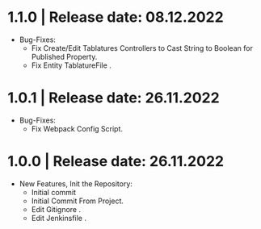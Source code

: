 1.1.0	|	Release date: **08.12.2022**
============================================
* Bug-Fixes:
  - Fix Create/Edit Tablatures Controllers to Cast String to Boolean for Published Property.
  - Fix Entity TablatureFile .


1.0.1	|	Release date: **26.11.2022**
============================================
* Bug-Fixes:
  - Fix Webpack Config Script.


1.0.0	|	Release date: **26.11.2022**
============================================
* New Features, Init the Repository:
  - Initial commit
  - Initial Commit From Project.
  - Edit Gitignore .
  - Edit Jenkinsfile .


